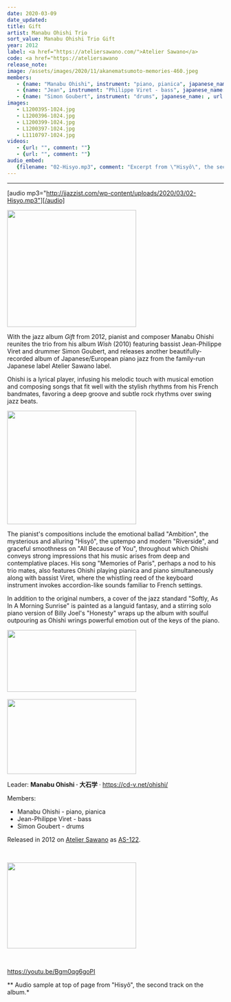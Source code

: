 ```yaml
---
date: 2020-03-09
date_updated: 
title: Gift
artist: Manabu Ohishi Trio
sort_value: Manabu Ohishi Trio Gift
year: 2012
label: <a href="https://ateliersawano.com/">Atelier Sawano</a>
code: <a href="https://ateliersawano
release_note: 
image: /assets/images/2020/11/akanematsumoto-memories-460.jpeg
members:
   - {name: "Manabu Ohishi", instrument: "piano, pianica", japanese_name: , url: ""}
   - {name: "Jean", instrument: "Philippe Viret - bass", japanese_name: , url: ""}
   - {name: "Simon Goubert", instrument: "drums", japanese_name: , url: ""}
images: 
   - L1200395-1024.jpg
   - L1200396-1024.jpg
   - L1200399-1024.jpg
   - L1200397-1024.jpg
   - L1110797-1024.jpg
videos: 
   - {url: "", comment: ""}
   - {url: "", comment: ""}
audio_embed:
   {filename: "02-Hisyo.mp3", comment: "Excerpt from \"Hisyô\", the second track on the album:"}
---
```

---
[audio mp3="http://jjazzist.com/wp-content/uploads/2020/03/02-Hisyo.mp3"][/audio]

<a href="http://www.jjazzist.com/wp-content/uploads/2019/01/L1200395.jpg"><img class="size-medium wp-image-3884 alignright" src="http://www.jjazzist.com/wp-content/uploads/2019/01/L1200395-300x272.jpg" alt="" width="300" height="272" /></a>

With the jazz album *Gift* from 2012, pianist and composer Manabu Ohishi reunites the trio from his album *Wish* (2010) featuring bassist Jean-Philippe Viret and drummer Simon Goubert, and releases another beautifully-recorded album of Japanese/European piano jazz from the family-run Japanese label Atelier Sawano label.

Ohishi is a lyrical player, infusing his melodic touch with musical emotion and composing songs that fit well with the stylish rhythms from his French bandmates, favoring a deep groove and subtle rock rhythms over swing jazz beats.

<a href="http://www.jjazzist.com/wp-content/uploads/2019/01/L1200396.jpg"><img class="size-medium wp-image-3885 alignright" src="http://www.jjazzist.com/wp-content/uploads/2019/01/L1200396-300x264.jpg" alt="" width="300" height="264" /></a>

The pianist's compositions include the emotional ballad "Ambition", the mysterious and alluring "Hisyô", the uptempo and modern "Riverside", and graceful smoothness on "All Because of You", throughout which Ohishi conveys strong impressions that his music arises from deep and contemplative places. His song "Memories of Paris", perhaps a nod to his trio mates, also features Ohishi playing pianica and piano simultaneously along with bassist Viret, where the whistling reed of the keyboard instrument invokes accordion-like sounds familiar to French settings.

In addition to the original numbers, a cover of the jazz standard "Softly, As In A Morning Sunrise" is painted as a languid fantasy, and a stirring solo piano version of Billy Joel's "Honesty" wraps up the album with soulful outpouring as Ohishi wrings powerful emotion out of the keys of the piano.

<a href="http://www.jjazzist.com/wp-content/uploads/2019/01/L1200399.jpg"><img class="alignnone size-medium wp-image-3887" src="http://www.jjazzist.com/wp-content/uploads/2019/01/L1200399-300x144.jpg" alt="" width="300" height="144" /></a><strong> </strong>

<a href="http://www.jjazzist.com/wp-content/uploads/2019/01/L1200397.jpg"><img class="alignnone size-medium wp-image-3886" src="http://www.jjazzist.com/wp-content/uploads/2019/01/L1200397-300x174.jpg" alt="" width="300" height="174" /></a>

Leader: <strong>Manabu Ohishi · 大石学</strong> · <a href="https://cd-v.net/ohishi/">https://cd-v.net/ohishi/</a>

Members:
<ul>
 	<li>Manabu Ohishi - piano, pianica</li>
 	<li>Jean-Philippe Viret - bass</li>
 	<li>Simon Goubert - drums</li>
</ul>
Released in 2012 on <a href="https://ateliersawano.com/">Atelier Sawano</a> as <a href="https://ateliersawano.com/products/as122">AS-122</a>.

&nbsp;

<a href="http://www.jjazzist.com/wp-content/uploads/2018/08/L1110797.jpg"><img class="alignnone size-medium wp-image-3701" src="http://www.jjazzist.com/wp-content/uploads/2018/08/L1110797-300x200.jpg" alt="" width="300" height="200" /></a>

&nbsp;

https://youtu.be/Bgm0qg6goPI

** Audio sample at top of page from "Hisyô", the second track on the album.*

